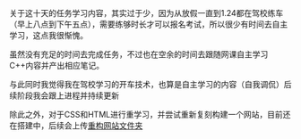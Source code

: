 关于这十天的任务学习内容，其实过于少，因为从放假一直到1.24都在驾校练车（早上八点到下午五点），需要练够时长才可以报名考试，所以很少有时间去自主学习，这点我很惭愧。

虽然没有充足的时间去完成任务，不过也在空余的时间去跟随网课自主学习C++内容并产出相应笔记。

与此同时我觉得我在驾校学习的开车技术，也算是自主学习的内容（自我调侃）后续阶段我会跟上进程并持续更新

除此之外，对于CSS和HTML进行重学习，并尝试重新复刻构建一个网站，目前还在搭建中，后续会上传[重构网站文件夹](https://github.com/antidote-for-world/Tasks/tree/88fdc76d68daa0fb30c86372aeb0ddb0faf4a2c4/%E9%98%B6%E6%AE%B55%E7%AC%94%E8%AE%B0/%E9%87%8D%E6%9E%84%E6%97%85%E6%B8%B8%E7%BD%91%E7%AB%99)
